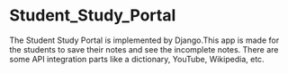 # Student_Study_Portal

The Student Study Portal is implemented by Django.This app is made for the students to save their notes and see the incomplete notes. There are some API integration parts like a dictionary, YouTube, Wikipedia, etc.
